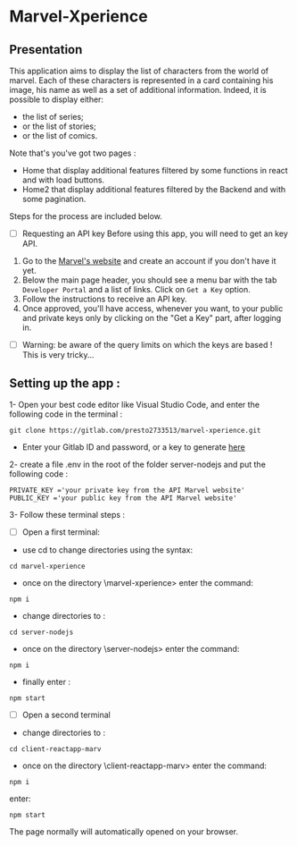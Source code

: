# Marvel-Xperience



## Presentation

This application aims to display the list of characters from the world of marvel. 
Each of these characters is represented in a card containing his image, his name as well as a set of additional information. 
Indeed, it is possible to display either:
- the list of series;
- or the list of stories;
- or the list of comics.

Note that's you've got two pages :
- Home that display additional features filtered by some functions in react and with load buttons.
- Home2 that display additional features filtered by the Backend and with some pagination.

Steps for the process are included below.

- [ ] Requesting an API key
Before using this app, you will need to get an key API.
1. Go to the [Marvel's website](https://developer.marvel.com/) and create an account if you don't have it yet.
2. Below the main page header, you should see a menu bar with the tab `Developer Portal` and a list of links. Click on `Get a Key` option.
3. Follow the instructions to receive an API key.
4. Once approved, you'll have access, whenever you want, to your public and private keys only by clicking on the "Get a Key" part, after logging in.

- [ ] Warning: be aware of the query limits on which the keys are based !  
This is very tricky...

## Setting up the app :
1- Open your best code editor like Visual Studio Code, and enter the following code in the terminal :
```
git clone https://gitlab.com/presto2733513/marvel-xperience.git
```
- Enter your Gitlab ID and password, or a key to generate [here](https://gitlab.com/-/profile/personal_access_tokens)

2- create a file .env in the root of the folder server-nodejs and put the following code :
```
PRIVATE_KEY ='your private key from the API Marvel website'
PUBLIC_KEY ='your public key from the API Marvel website'
```
3- Follow these terminal steps :
- [ ] Open a first terminal:
- use cd to change directories using the syntax: 
```
cd marvel-xperience
```
- once on the directory \marvel-xperience> enter the command:
``` 
npm i
```
- change directories to : 
```
cd server-nodejs
```
- once on the directory \server-nodejs> enter the command: 
```
npm i
```
- finally enter : 
```
npm start
```
- [ ] Open a second terminal
- change directories to : 
```
cd client-reactapp-marv
```
- once on the directory \client-reactapp-marv> enter the command: 
```
npm i
```
enter: 
```
npm start
```

The page normally will automatically opened on your browser.



